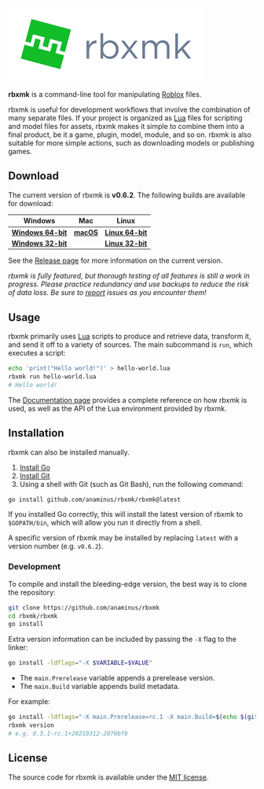 <a id="user-content-rbxmk" href="#user-content-rbxmk">
	<img src="assets/logo-flat-name.png" alt="rbxmk logo"/>
</a>

**rbxmk** is a command-line tool for manipulating [Roblox][roblox] files.

rbxmk is useful for development workflows that involve the combination of many
separate files. If your project is organized as [Lua][lua] files for scripting
and model files for assets, rbxmk makes it simple to combine them into a final
product, be it a game, plugin, model, module, and so on. rbxmk is also suitable
for more simple actions, such as downloading models or publishing games.

[roblox]: https://corp.roblox.com
[lua]: https://lua.org

## Download
The current version of rbxmk is **<version>v0.6.2</version>**. The following
builds are available for download:

| Windows                     | Mac                | Linux                       |
|-----------------------------|--------------------|-----------------------------|
| **[Windows 64-bit][win64]** | **[macOS][macos]** | **[Linux 64-bit][linux64]** |
| **[Windows 32-bit][win32]** |                    | **[Linux 32-bit][linux32]** |

See the [Release page][release] for more information on the current version.

*rbxmk is fully featured, but thorough testing of all features is still a work
in progress. Please practice redundancy and use backups to reduce the risk of
data loss. Be sure to [report][issues] issues as you encounter them!*

[win64]: https://github.com/Anaminus/rbxmk/releases/download/v0.6.2/rbxmk-v0.6.2-windows-amd64.zip
[win32]: https://github.com/Anaminus/rbxmk/releases/download/v0.6.2/rbxmk-v0.6.2-windows-386.zip
[macos]: https://github.com/Anaminus/rbxmk/releases/download/v0.6.2/rbxmk-v0.6.2-darwin-amd64.zip
[linux64]: https://github.com/Anaminus/rbxmk/releases/download/v0.6.2/rbxmk-v0.6.2-linux-amd64.zip
[linux32]: https://github.com/Anaminus/rbxmk/releases/download/v0.6.2/rbxmk-v0.6.2-linux-386.zip
[source]: https://github.com/Anaminus/rbxmk/archive/v0.6.2.zip
[release]: https://github.com/Anaminus/rbxmk/releases/tag/v0.6.2
[issues]: https://github.com/Anaminus/rbxmk/issues

## Usage
rbxmk primarily uses [Lua][lua] scripts to produce and retrieve data, transform
it, and send it off to a variety of sources. The main subcommand is `run`, which
executes a script:

```bash
echo 'print("Hello world!")' > hello-world.lua
rbxmk run hello-world.lua
# Hello world!
```

The [Documentation page](doc/README.md) provides a complete reference on how
rbxmk is used, as well as the API of the Lua environment provided by rbxmk.

## Installation
rbxmk can also be installed manually.

1. [Install Go](https://golang.org/doc/install)
2. [Install Git](http://git-scm.com/downloads)
3. Using a shell with Git (such as Git Bash), run the following command:

```bash
go install github.com/anaminus/rbxmk/rbxmk@latest
```

If you installed Go correctly, this will install the latest version of rbxmk to
`$GOPATH/bin`, which will allow you run it directly from a shell.

A specific version of rbxmk may be installed by replacing `latest` with a
version number (e.g. `v0.6.2`).

### Development
To compile and install the bleeding-edge version, the best way is to clone the
repository:

```bash
git clone https://github.com/anaminus/rbxmk
cd rbxmk/rbxmk
go install
```

Extra version information can be included by passing the `-X` flag to the
linker:

```bash
go install -ldflags="-X $VARIABLE=$VALUE"
```

- The `main.Prerelease` variable appends a prerelease version.
- The `main.Build` variable appends build metadata.

For example:
```bash
go install -ldflags="-X main.Prerelease=rc.1 -X main.Build=$(echo $(git log -1 --format=%cI | date --utc +%Y%m%d)-$(git rev-parse --short HEAD))"
rbxmk version
# e.g. 0.5.1-rc.1+20210312-2070bf8
```

## License
The source code for rbxmk is available under the [MIT license][mit].

[mit]: LICENSE
